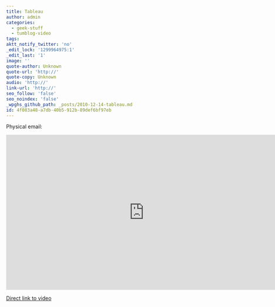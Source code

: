 ```yaml
---
title: Tableau
author: admin
categories:
  - geek-stuff
  - tumblog-video
tags: 
aktt_notify_twitter: 'no'
_edit_lock: '1299964975:1'
_edit_last: '1'
image: ''
quote-author: Unknown
quote-url: 'http://'
quote-copy: Unknown
audio: 'http://'
link-url: 'http://'
seo_follow: 'false'
seo_noindex: 'false'
_wpghs_github_path: _posts/2010-12-14-tableau.md
id: 4f083a48-a7db-40b5-912b-89def6bf97eb
---
```

<p>Physical email:</p>
<p><iframe src="http://player.vimeo.com/video/17280777" width="750" height="422" frameborder="0"></iframe></p>
<p><a href="http://vimeo.com/17280777">Direct link to video</a></p>
